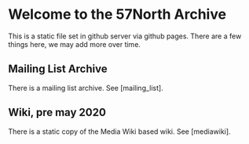 # Welcome to the 57North Archive

This is a static file set in github server via github pages.  There are a few things here, we may add more over time.


## Mailing List Archive 

There is a mailing list archive. See [mailing_list].


## Wiki, pre may 2020

There is a static copy of the Media Wiki based wiki. See [mediawiki].